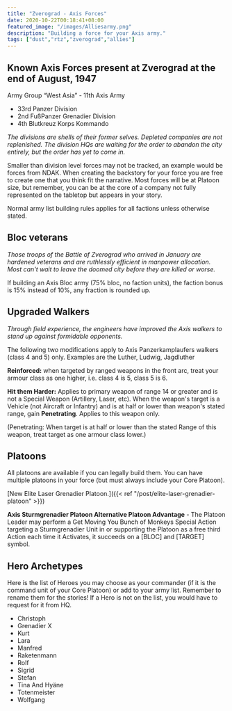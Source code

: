 ```yaml
---
title: "Zverograd - Axis Forces"
date: 2020-10-22T00:18:41+08:00
featured_image: "/images/Alliesarmy.png"
description: "Building a force for your Axis army."
tags: ["dust","rtz","zverograd","allies"]
---
```


## Known Axis Forces present at Zverograd at the end of August, 1947

Army Group “West Asia” - 11th Axis Army
- 33rd Panzer Division
- 2nd FußPanzer Grenadier Division
- 4th Blutkreuz Korps Kommando

*The divisions are shells of their former selves. Depleted companies are not replenished. The division HQs are waiting for the order to abandon the city entirely, but the order has yet to come in.*

Smaller than division level forces may not be tracked, an example would be forces from NDAK. When creating the backstory for your force you are free to create one that you think fit the narrative. Most forces will be at Platoon size, but remember, you can be at the core of a company not fully represented on the tabletop but appears in your story.

Normal army list building rules applies for all factions unless otherwise stated.

## Bloc veterans
*Those troops of the Battle of Zverograd who arrived in January are hardened veterans and are ruthlessly efficient in manpower allocation. Most can't wait to leave the doomed city before they are killed or worse.*

If building an Axis Bloc army (75% bloc, no faction units), the faction bonus is 15% instead of 10%, any fraction is rounded up.

## Upgraded Walkers

*Through field experience, the engineers have improved the Axis walkers to stand up against formidable opponents.*

The following two modifications apply to Axis Panzerkamplaufers walkers (class 4 and 5) only. Examples are the Luther, Ludwig, Jagdluther

**Reinforced:** when targeted by ranged weapons in the front arc, treat your armour class as one higher, i.e. class 4 is 5, class 5 is 6.

**Hit them Harder:** Applies to primary weapon of range 14 or greater and is not a Special Weapon (Artillery, Laser, etc). When the weapon's target is a Vehicle (not Aircraft or Infantry) and is at half or lower than weapon's stated range, gain **Penetrating**. Applies to this weapon only.

(Penetrating: When target is at half or lower than the stated Range of this weapon, treat target as one armour class lower.)

## Platoons
All platoons are available if you can legally build them. You can have multiple platoons in your force (but must always include your Core Platoon).

[New Elite Laser Grenadier Platoon.]({{< ref "/post/elite-laser-grenadier-platoon" >}})

**Axis Sturmgrenadier Platoon Alternative Platoon Advantage** - The Platoon Leader may perform a Get Moving You Bunch of Monkeys Special Action targeting a Sturmgrenadier Unit in or supporting the Platoon as a free third Action each time it Activates, it succeeds on a [BLOC] and [TARGET] symbol.

## Hero Archetypes
Here is the list of Heroes you may choose as your commander (if it is the command unit of your Core Platoon) or add to your army list. Remember to rename them for the stories! If a Hero is not on the list, you would have to request for it from HQ.

- Christoph
- Grenadier X
- Kurt
- Lara
- Manfred
- Raketenmann
- Rolf
- Sigrid
- Stefan
- Tina And Hyäne
- Totenmeister
- Wolfgang
